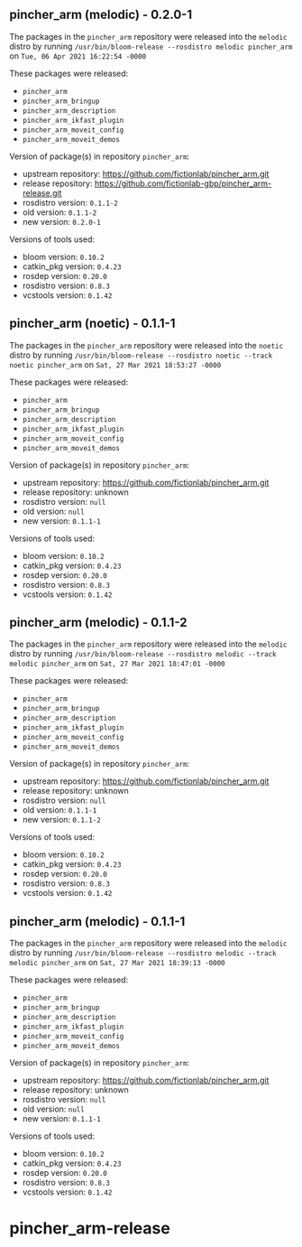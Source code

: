 ## pincher_arm (melodic) - 0.2.0-1

The packages in the `pincher_arm` repository were released into the `melodic` distro by running `/usr/bin/bloom-release --rosdistro melodic pincher_arm` on `Tue, 06 Apr 2021 16:22:54 -0000`

These packages were released:
- `pincher_arm`
- `pincher_arm_bringup`
- `pincher_arm_description`
- `pincher_arm_ikfast_plugin`
- `pincher_arm_moveit_config`
- `pincher_arm_moveit_demos`

Version of package(s) in repository `pincher_arm`:

- upstream repository: https://github.com/fictionlab/pincher_arm.git
- release repository: https://github.com/fictionlab-gbp/pincher_arm-release.git
- rosdistro version: `0.1.1-2`
- old version: `0.1.1-2`
- new version: `0.2.0-1`

Versions of tools used:

- bloom version: `0.10.2`
- catkin_pkg version: `0.4.23`
- rosdep version: `0.20.0`
- rosdistro version: `0.8.3`
- vcstools version: `0.1.42`


## pincher_arm (noetic) - 0.1.1-1

The packages in the `pincher_arm` repository were released into the `noetic` distro by running `/usr/bin/bloom-release --rosdistro noetic --track noetic pincher_arm` on `Sat, 27 Mar 2021 18:53:27 -0000`

These packages were released:
- `pincher_arm`
- `pincher_arm_bringup`
- `pincher_arm_description`
- `pincher_arm_ikfast_plugin`
- `pincher_arm_moveit_config`
- `pincher_arm_moveit_demos`

Version of package(s) in repository `pincher_arm`:

- upstream repository: https://github.com/fictionlab/pincher_arm.git
- release repository: unknown
- rosdistro version: `null`
- old version: `null`
- new version: `0.1.1-1`

Versions of tools used:

- bloom version: `0.10.2`
- catkin_pkg version: `0.4.23`
- rosdep version: `0.20.0`
- rosdistro version: `0.8.3`
- vcstools version: `0.1.42`


## pincher_arm (melodic) - 0.1.1-2

The packages in the `pincher_arm` repository were released into the `melodic` distro by running `/usr/bin/bloom-release --rosdistro melodic --track melodic pincher_arm` on `Sat, 27 Mar 2021 18:47:01 -0000`

These packages were released:
- `pincher_arm`
- `pincher_arm_bringup`
- `pincher_arm_description`
- `pincher_arm_ikfast_plugin`
- `pincher_arm_moveit_config`
- `pincher_arm_moveit_demos`

Version of package(s) in repository `pincher_arm`:

- upstream repository: https://github.com/fictionlab/pincher_arm.git
- release repository: unknown
- rosdistro version: `null`
- old version: `0.1.1-1`
- new version: `0.1.1-2`

Versions of tools used:

- bloom version: `0.10.2`
- catkin_pkg version: `0.4.23`
- rosdep version: `0.20.0`
- rosdistro version: `0.8.3`
- vcstools version: `0.1.42`


## pincher_arm (melodic) - 0.1.1-1

The packages in the `pincher_arm` repository were released into the `melodic` distro by running `/usr/bin/bloom-release --rosdistro melodic --track melodic pincher_arm` on `Sat, 27 Mar 2021 18:39:13 -0000`

These packages were released:
- `pincher_arm`
- `pincher_arm_bringup`
- `pincher_arm_description`
- `pincher_arm_ikfast_plugin`
- `pincher_arm_moveit_config`
- `pincher_arm_moveit_demos`

Version of package(s) in repository `pincher_arm`:

- upstream repository: https://github.com/fictionlab/pincher_arm.git
- release repository: unknown
- rosdistro version: `null`
- old version: `null`
- new version: `0.1.1-1`

Versions of tools used:

- bloom version: `0.10.2`
- catkin_pkg version: `0.4.23`
- rosdep version: `0.20.0`
- rosdistro version: `0.8.3`
- vcstools version: `0.1.42`


# pincher_arm-release